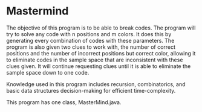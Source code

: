 # Mastermind
The objective of this program is to be able to break codes.
The program will try to solve any code with n positions and m colors. It does this by generating every combination of codes with these parameters. The program is also given two clues to work with, the number of correct positions and the number of incorrect positions but correct color, allowing it to eliminate codes in the sample space that are inconsistent with these clues given. It will continue requesting clues until it is able to eliminate the sample space down to one code. 

Knowledge used in this program includes recursion, combinatorics, and basic data structures decision-making for efficient time-complexity. 

This program has one class, MasterMind.java.
